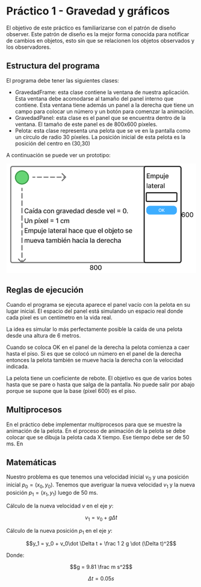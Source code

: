 # Práctico 1 - Gravedad y gráficos

El objetivo de este práctico es familiarizarse con el patrón
de diseño observer. Este patrón de diseño es la mejor forma
conocida para notificar de cambios en objetos, esto sin que
se relacionen los objetos observados y los observadores.

## Estructura del programa

El programa debe tener las siguientes clases:

* GravedadFrame: esta clase contiene la ventana de nuestra
  aplicación. Esta ventana debe acomodarse al tamaño del
  panel interno que contiene. Esta ventana tiene además un panel
  a la derecha que tiene un campo para colocar un número y
  un botón para comenzar la animación.
* GravedadPanel: esta clase es el panel que se encuentra dentro
  de la ventana. El tamaño de este panel es de 800x600 píxeles.
* Pelota: esta clase representa una pelota que se ve en la pantalla
  como un círculo de radio 30 píxeles. La posición inicial de
  esta pelota es la posición del centro en (30,30)

A continuación se puede ver un prototipo:

![P1 pantalla](p1_screen.png)

## Reglas de ejecución

Cuando el programa se ejecuta aparece el panel vacío con la
pelota en su lugar inicial. El espacio del panel está simulando
un espacio real donde cada pixel es un centímetro en la vida
real.

La idea es simular lo más perfectamente posible la caída de
una pelota desde una altura de 6 metros.

Cuando se coloca OK en el panel de la derecha la pelota
comienza a caer hasta el piso. Si es que se colocó un número
en el panel de la derecha entonces la pelota también se mueve
hacia la derecha con la velocidad indicada.

La pelota tiene un coeficiente de rebote. El objetivo es que de
varios botes hasta que se pare o hasta que salga de la pantalla.
No puede salir por abajo porque se supone que la base (pixel 600)
es el piso.

## Multiprocesos

En el práctico debe implementar multiprocesos para que
se muestre la animación de la pelota. En el proceso de
animación de la pelota se debe colocar que se dibuja la
pelota cada X tiempo. Ese tiempo debe ser de 50 ms. En

## Matemáticas

Nuestro problema es que tenemos una velocidad inicial
$v_0$ y una posición inicial $p_0 = (x_0, y_0)$. Tenemos
que averiguar la nueva velocidad $v_1$ y la nueva posición
$p_1 = (x_1, y_1)$ luego de 50 ms.

Cálculo de la nueva velocidad $v$ en el eje $y$:

$$v_1 = v_0 + g \dot \Delta t$$

Cálculo de la nueva posición $p_1$ en el eje $y$:

$$y_1 = y_0  + v_0\dot \Delta t + \frac 1 2 g \dot (\Delta t)^2$$

Donde:

$$g = 9.81 \frac m s^2$$

$$\Delta t = 0.05 s$$